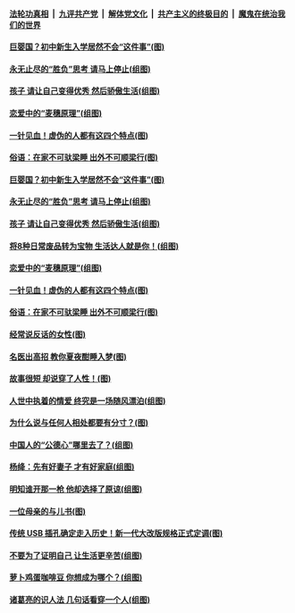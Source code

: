 ####  [法轮功真相](../../../../basic/blob/master/README.md?t=09071426) &nbsp;|&nbsp; [九评共产党](../../../../9ping.md/blob/master/README.md?t=09071426) &nbsp;|&nbsp; [解体党文化](../../../../jtdwh.md/blob/master/README.md?t=09071426)  &nbsp;|&nbsp; [共产主义的终极目的](../../../../gczydzjmd.md/blob/master/README.md?t=09071426) &nbsp;|&nbsp; [魔鬼在统治我们的世界](../../../../mgztzwmdsj.md/blob/master/README.md?t=09071426) 

#### [巨婴国？初中新生入学居然不会“这件事”(图)](../pages/p8/906524.md?t=09071426) 

#### [永无止尽的“胜负”思考 请马上停止(组图)](../pages/p8/906502.md?t=09071426) 

#### [孩子 请让自己变得优秀 然后骄傲生活(组图)](../pages/p8/896306.md?t=09071426) 

#### [恋爱中的“麦穗原理”(组图)](../pages/p8/906084.md?t=09071426) 

#### [一针见血！虚伪的人都有这四个特点(图)](../pages/p8/906298.md?t=09071426) 

#### [俗语：在家不可驮梁睡 出外不可顺梁行(图)](../pages/p8/906381.md?t=09071426) 

#### [巨婴国？初中新生入学居然不会“这件事”(图)](../pages/p8/906524.md?t=09071426) 

#### [永无止尽的“胜负”思考 请马上停止(组图)](../pages/p8/906502.md?t=09071426) 

#### [孩子 请让自己变得优秀 然后骄傲生活(组图)](../pages/p8/896306.md?t=09071426) 

#### [将8种日常废品转为宝物 生活达人就是你！(组图)](../pages/p8/906396.md?t=09071426) 

#### [恋爱中的“麦穗原理”(组图)](../pages/p8/906084.md?t=09071426) 

#### [一针见血！虚伪的人都有这四个特点(图)](../pages/p8/906298.md?t=09071426) 

#### [俗语：在家不可驮梁睡 出外不可顺梁行(图)](../pages/p8/906381.md?t=09071426) 

#### [经常说反话的女性(图)](../pages/p8/906289.md?t=09071426) 

#### [名医出高招 教你夏夜酣睡入梦(图)](../pages/p8/905220.md?t=09071426) 

#### [故事很短 却说穿了人性！(图)](../pages/p8/905475.md?t=09071426) 

#### [人世中执着的情爱 终究是一场随风漂泊(组图)](../pages/p8/906143.md?t=09071426) 

#### [为什么说与任何人相处都要有分寸？(图)](../pages/p8/906052.md?t=09071426) 

#### [中国人的“公德心”哪里去了？(组图)](../pages/p8/906244.md?t=09071426) 

#### [杨绛：先有好妻子 才有好家庭(组图)](../pages/p8/905468.md?t=09071426) 

#### [明知谁开那一枪 他却选择了原谅(组图)](../pages/p8/906029.md?t=09071426) 

#### [一位母亲的与儿书(图)](../pages/p8/905222.md?t=09071426) 

#### [传统 USB 插孔确定走入历史！新一代大改版规格正式定调(图)](../pages/p8/906163.md?t=09071426) 

#### [不要为了证明自己 让生活更辛苦(组图)](../pages/p8/906055.md?t=09071426) 

#### [萝卜鸡蛋咖啡豆 你想成为哪个？(组图)](../pages/p8/905878.md?t=09071426) 

#### [诸葛亮的识人法 几句话看穿一个人(组图)](../pages/p8/906117.md?t=09071426) 


